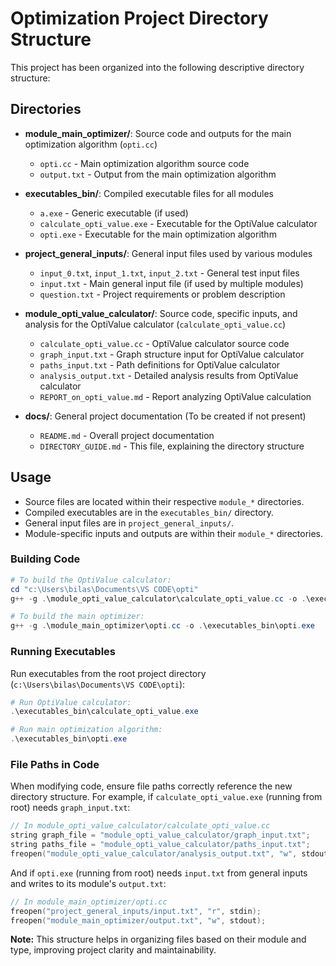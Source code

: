 # Optimization Project Directory Structure

This project has been organized into the following descriptive directory structure:

## Directories

- **module_main_optimizer/**: Source code and outputs for the main optimization algorithm (`opti.cc`)
  - `opti.cc` - Main optimization algorithm source code
  - `output.txt` - Output from the main optimization algorithm

- **executables_bin/**: Compiled executable files for all modules
  - `a.exe` - Generic executable (if used)
  - `calculate_opti_value.exe` - Executable for the OptiValue calculator
  - `opti.exe` - Executable for the main optimization algorithm

- **project_general_inputs/**: General input files used by various modules
  - `input_0.txt`, `input_1.txt`, `input_2.txt` - General test input files
  - `input.txt` - Main general input file (if used by multiple modules)
  - `question.txt` - Project requirements or problem description

- **module_opti_value_calculator/**: Source code, specific inputs, and analysis for the OptiValue calculator (`calculate_opti_value.cc`)
  - `calculate_opti_value.cc` - OptiValue calculator source code
  - `graph_input.txt` - Graph structure input for OptiValue calculator
  - `paths_input.txt` - Path definitions for OptiValue calculator
  - `analysis_output.txt` - Detailed analysis results from OptiValue calculator
  - `REPORT_on_opti_value.md` - Report analyzing OptiValue calculation

- **docs/**: General project documentation (To be created if not present)
  - `README.md` - Overall project documentation
  - `DIRECTORY_GUIDE.md` - This file, explaining the directory structure

## Usage

- Source files are located within their respective `module_*` directories.
- Compiled executables are in the `executables_bin/` directory.
- General input files are in `project_general_inputs/`.
- Module-specific inputs and outputs are within their `module_*` directories.

### Building Code

```powershell
# To build the OptiValue calculator:
cd "c:\Users\bilas\Documents\VS CODE\opti"
g++ -g .\module_opti_value_calculator\calculate_opti_value.cc -o .\executables_bin\calculate_opti_value.exe

# To build the main optimizer:
g++ -g .\module_main_optimizer\opti.cc -o .\executables_bin\opti.exe
```

### Running Executables

Run executables from the root project directory (`c:\Users\bilas\Documents\VS CODE\opti`):

```powershell
# Run OptiValue calculator:
.\executables_bin\calculate_opti_value.exe

# Run main optimization algorithm:
.\executables_bin\opti.exe
```

### File Paths in Code

When modifying code, ensure file paths correctly reference the new directory structure. For example, if `calculate_opti_value.exe` (running from root) needs `graph_input.txt`:

```cpp
// In module_opti_value_calculator/calculate_opti_value.cc
string graph_file = "module_opti_value_calculator/graph_input.txt";
string paths_file = "module_opti_value_calculator/paths_input.txt";
freopen("module_opti_value_calculator/analysis_output.txt", "w", stdout);
```

And if `opti.exe` (running from root) needs `input.txt` from general inputs and writes to its module's `output.txt`:

```cpp
// In module_main_optimizer/opti.cc
freopen("project_general_inputs/input.txt", "r", stdin);
freopen("module_main_optimizer/output.txt", "w", stdout);
```

**Note:** This structure helps in organizing files based on their module and type, improving project clarity and maintainability.
